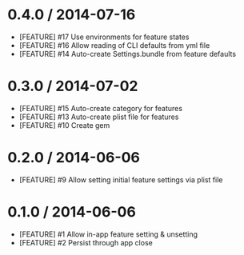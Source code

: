 # 0.4.0 / 2014-07-16

 * [FEATURE] #17 Use environments for feature states
 * [FEATURE] #16 Allow reading of CLI defaults from yml file
 * [FEATURE] #14 Auto-create Settings.bundle from feature defaults

# 0.3.0 / 2014-07-02

 * [FEATURE] #15 Auto-create category for features
 * [FEATURE] #13 Auto-create plist file for features
 * [FEATURE] #10 Create gem

# 0.2.0 / 2014-06-06

 * [FEATURE] #9 Allow setting initial feature settings via plist file

# 0.1.0 / 2014-06-06

 * [FEATURE] #1 Allow in-app feature setting & unsetting
 * [FEATURE] #2 Persist through app close
